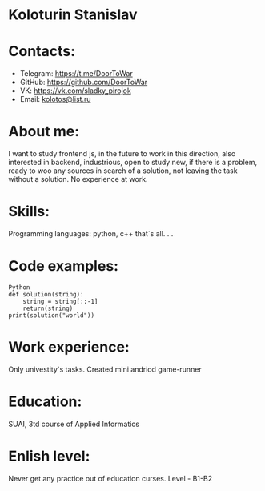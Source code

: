 Koloturin Stanislav
=
Contacts:
=
- Telegram: https://t.me/DoorToWar
- GitHub: https://github.com/DoorToWar
- VK: https://vk.com/sladky_pirojok
- Email: kolotos@list.ru

About me:
===
I want to study frontend js, in the future to work in this direction, also interested in backend, industrious, open to study new, if there is a problem, ready to woo any sources in search of a solution, not leaving the task without a solution. No experience at work.

Skills:
====
Programming languages: python, c++
that`s all. . .

Code examples:
=====
```
Python
def solution(string):
    string = string[::-1]
    return(string)
print(solution("world"))
```

Work experience:
=====
Only univestity`s tasks. Created mini andriod game-runner

Education:
======
SUAI, 3td course of Applied Informatics

Enlish level:
=======
Never get any practice out of education curses. Level - B1-B2
